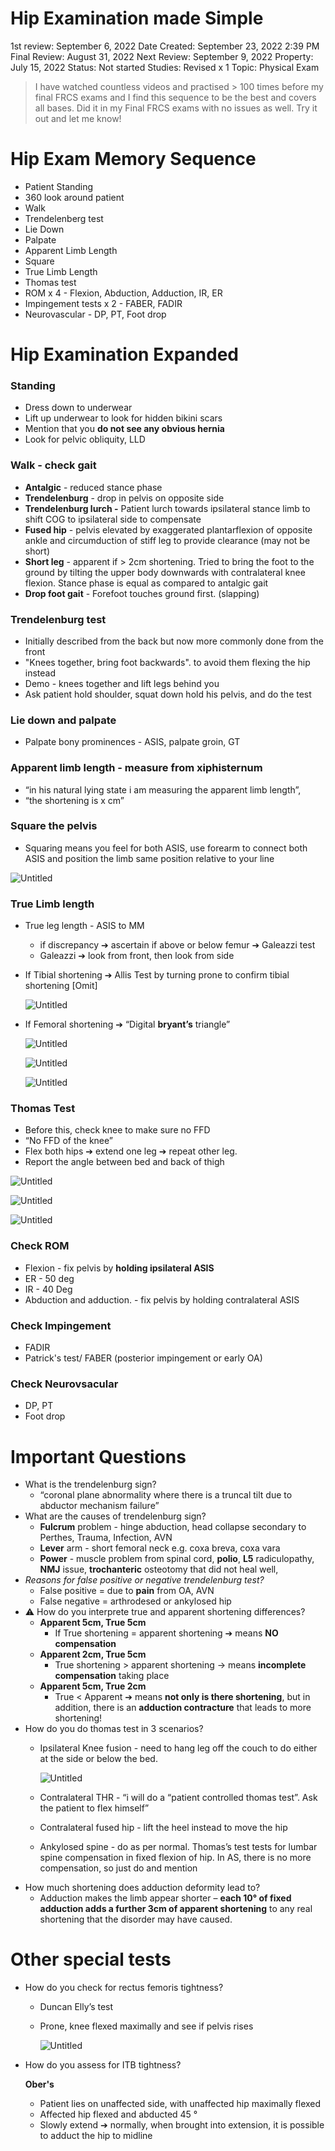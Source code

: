 # Hip Examination made Simple

1st review: September 6, 2022
Date Created: September 23, 2022 2:39 PM
Final Review: August 31, 2022
Next Review: September 9, 2022
Property: July 15, 2022
Status: Not started
Studies: Revised x 1
Topic: Physical Exam

> I have watched countless videos and practised > 100 times before my final FRCS exams and I find this sequence to be the best and covers all bases. Did it in my Final FRCS exams with no issues as well. Try it out and let me know!
> 

# Hip Exam Memory Sequence

- Patient Standing
- 360 look around patient
- Walk
- Trendelenberg test
- Lie Down
- Palpate
- Apparent Limb Length
- Square
- True Limb Length
- Thomas test
- ROM x 4 - Flexion, Abduction, Adduction, IR, ER
- Impingement tests x 2 - FABER, FADIR
- Neurovascular - DP, PT, Foot drop

# Hip Examination Expanded

### Standing

- Dress down to underwear
- Lift up underwear to look for hidden bikini scars
- Mention that you **do not see any obvious hernia**
- Look for pelvic obliquity, LLD

### Walk - check gait

- **Antalgic** - reduced stance phase
- **Trendelenburg** - drop in pelvis on opposite side
- **Trendelenburg lurch -** Patient lurch towards ipsilateral stance limb to shift COG to ipsilateral side to compensate
- **Fused hip** - pelvis elevated by exaggerated plantarflexion of opposite ankle and circumduction of stiff leg to provide clearance (may not be short)
- **Short leg** - apparent if > 2cm shortening. Tried to bring the foot to the ground by tilting the upper body downwards with contralateral knee flexion. Stance phase is equal as compared to antalgic gait
- **Drop foot gait** - Forefoot touches ground first. (slapping)

### Trendelenburg test

- Initially described from the back but now more commonly done from the front
- "Knees together, bring foot backwards". to avoid them flexing the hip instead
- Demo - knees together and lift legs behind you
- Ask patient hold shoulder, squat down hold his pelvis, and do the test

### Lie down and palpate

- Palpate bony prominences - ASIS, palpate groin, GT

### **Apparent** limb length - measure from xiphisternum

- “in his natural lying state i am measuring the apparent limb length”,
- “the shortening is x cm”

### Square the pelvis

- Squaring means you feel for both ASIS, use forearm to connect both ASIS and position the limb same position relative to your line

![Untitled](Hip%20Examination%20made%20Simple%20fe3867258167417b958f407d5a208d24/Untitled.png)

### True Limb length

- True leg length - ASIS to MM
    - if discrepancy ➔ ascertain if above or below femur ➔ Galeazzi test
    - Galeazzi ➔ look from front, then look from side
- If Tibial shortening ➔ Allis Test by turning prone to confirm tibial shortening [Omit]
    
    ![Untitled](Hip%20Examination%20made%20Simple%20fe3867258167417b958f407d5a208d24/Untitled%201.png)
    
- If Femoral shortening ➔ “Digital **bryant’s** triangle”
    
    ![Untitled](Hip%20Examination%20made%20Simple%20fe3867258167417b958f407d5a208d24/Untitled%202.png)
    
    ![Untitled](Hip%20Examination%20made%20Simple%20fe3867258167417b958f407d5a208d24/Untitled%203.png)
    
    ![Untitled](Hip%20Examination%20made%20Simple%20fe3867258167417b958f407d5a208d24/Untitled%204.png)
    

### **Thomas** Test

- Before this, check knee to make sure no FFD
- “No FFD of the knee”
- Flex both hips ➔ extend one leg ➔ repeat other leg.
- Report the angle between bed and back of thigh

![Untitled](Hip%20Examination%20made%20Simple%20fe3867258167417b958f407d5a208d24/Untitled%205.png)

![Untitled](Hip%20Examination%20made%20Simple%20fe3867258167417b958f407d5a208d24/Untitled%206.png)

![Untitled](Hip%20Examination%20made%20Simple%20fe3867258167417b958f407d5a208d24/Untitled%207.png)

### Check ROM

- Flexion - fix pelvis by **holding ipsilateral ASIS**
- ER - 50 deg
- IR - 40 Deg
- Abduction and adduction. - fix pelvis by holding contralateral ASIS

### Check **Impingement**

- FADIR
- Patrick's test/ FABER (posterior impingement or early OA)

### Check Neurovsacular

- DP, PT
- Foot drop

# Important Questions

- What is the trendelenburg sign?
    - “coronal plane abnormality where there is a truncal tilt due to abductor mechanism failure”
- What are the causes of trendelenburg sign?
    - **Fulcrum** problem - hinge abduction, head collapse secondary to Perthes, Trauma, Infection, AVN
    - **Lever** arm - short femoral neck e.g. coxa breva, coxa vara
    - **Power** -  muscle problem from spinal cord, **polio**, **L5** radiculopathy, **NMJ** issue, **trochanteric** osteotomy that did not heal well,
- *Reasons for false positive or negative trendelenburg test?*
    - False positive = due to **pain** from OA, AVN
    - False negative = arthrodesed or ankylosed hip
- ⚠️ How do you interprete true and apparent shortening differences?
    - **Apparent 5cm, True 5cm**
        - If True shortening = apparent shortening ➔ means **NO compensation**
    - **Apparent 2cm, True 5cm**
        - True shortening > apparent shortening → means **incomplete compensation** taking place
    - **Apparent 5cm, True 2cm**
        - True < Apparent  ➔ means **not only is there shortening**, but in addition, there is an **adduction contracture** that leads to more shortening!
- How do you do thomas test in 3 scenarios?
    - Ipsilateral Knee fusion - need to hang leg off the couch to do either at the side or below the bed.
        
        ![Untitled](Hip%20Examination%20made%20Simple%20fe3867258167417b958f407d5a208d24/Untitled%208.png)
        
    - Contralateral THR - “i will do a “patient controlled thomas test”. Ask the patient to flex himself”
    - Contralateral fused hip - lift the heel instead to move the hip
    - Ankylosed spine - do as per normal. Thomas’s test tests for lumbar spine compensation in fixed flexion of hip. In AS, there is no more compensation, so just do and mention
- How much shortening does adduction deformity lead to?
    - Adduction makes the limb appear shorter – **each 10° of fixed adduction adds a further 3cm of apparent shortening** to any real shortening that the disorder may have caused.

# **Other special tests**

- How do you check for rectus femoris tightness?
    - Duncan Elly’s test
    - Prone, knee flexed maximally and see if pelvis rises
        
        ![Untitled](Hip%20Examination%20made%20Simple%20fe3867258167417b958f407d5a208d24/Untitled%209.png)
        
- How do you assess for ITB tightness?
    
    **Ober's**
    
    - Patient lies on unaffected side, with unaffected hip maximally flexed
    - Affected hip flexed and abducted 45 °
    - Slowly extend ➔ normally, when brought into extension, it is possible to adduct the hip to midline